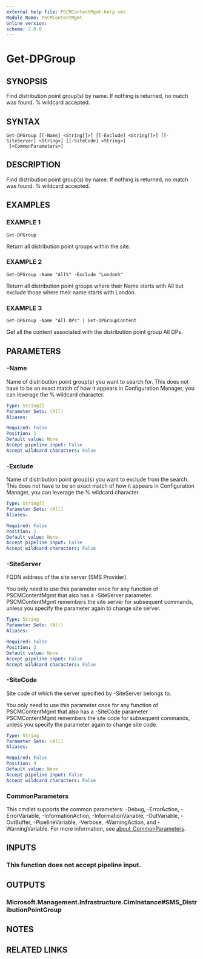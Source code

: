 ```yaml
---
external help file: PSCMContentMgmt-help.xml
Module Name: PSCMContentMgmt
online version:
schema: 2.0.0
---
```


# Get-DPGroup

## SYNOPSIS
Find distribution point group(s) by name.
If nothing is returned, no match was found.
% wildcard accepted.

## SYNTAX

```
Get-DPGroup [[-Name] <String[]>] [[-Exclude] <String[]>] [[-SiteServer] <String>] [[-SiteCode] <String>]
 [<CommonParameters>]
```

## DESCRIPTION
Find distribution point group(s) by name.
If nothing is returned, no match was found.
% wildcard accepted.

## EXAMPLES

### EXAMPLE 1
```
Get-DPGroup
```

Return all distribution point groups within the site.

### EXAMPLE 2
```
Get-DPGroup -Name "All%" -Exclude "London%"
```

Return all distribution point groups where their Name starts with All but exclude those where their name starts with London.

### EXAMPLE 3
```
Get-DPGroup -Name "All DPs" | Get-DPGroupContent
```

Get all the content associated with the distribution point group All DPs.

## PARAMETERS

### -Name
Name of distribution point group(s) you want to search for.
This does not have to be an exact match of how it appears in Configuration Manager, you can leverage the % wildcard character.

```yaml
Type: String[]
Parameter Sets: (All)
Aliases:

Required: False
Position: 1
Default value: None
Accept pipeline input: False
Accept wildcard characters: False
```

### -Exclude
Name of distribution point group(s) you want to exclude from the search.
This does not have to be an exact match of how it appears in Configuration Manager, you can leverage the % wildcard character.

```yaml
Type: String[]
Parameter Sets: (All)
Aliases:

Required: False
Position: 2
Default value: None
Accept pipeline input: False
Accept wildcard characters: False
```

### -SiteServer
FQDN address of the site server (SMS Provider). 

You only need to use this parameter once for any function of PSCMContentMgmt that also has a -SiteServer parameter.
PSCMContentMgmt remembers the site server for subsequent commands, unless you specify the parameter again to change site server.

```yaml
Type: String
Parameter Sets: (All)
Aliases:

Required: False
Position: 3
Default value: None
Accept pipeline input: False
Accept wildcard characters: False
```

### -SiteCode
Site code of which the server specified by -SiteServer belongs to.

You only need to use this parameter once for any function of PSCMContentMgmt that also has a -SiteCode parameter.
PSCMContentMgmt remembers the site code for subsequent commands, unless you specify the parameter again to change site code.

```yaml
Type: String
Parameter Sets: (All)
Aliases:

Required: False
Position: 4
Default value: None
Accept pipeline input: False
Accept wildcard characters: False
```

### CommonParameters
This cmdlet supports the common parameters: -Debug, -ErrorAction, -ErrorVariable, -InformationAction, -InformationVariable, -OutVariable, -OutBuffer, -PipelineVariable, -Verbose, -WarningAction, and -WarningVariable. For more information, see [about_CommonParameters](http://go.microsoft.com/fwlink/?LinkID=113216).

## INPUTS

### This function does not accept pipeline input.
## OUTPUTS

### Microsoft.Management.Infrastructure.CimInstance#SMS_DistributionPointGroup
## NOTES

## RELATED LINKS
